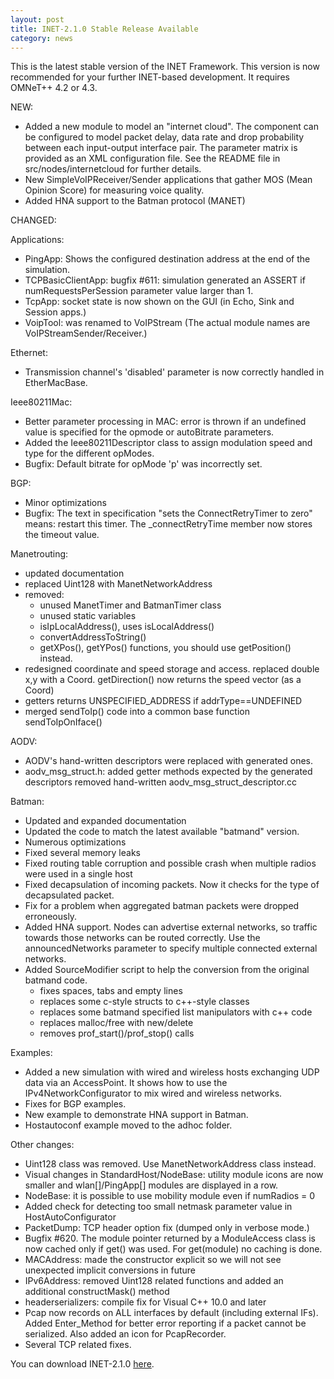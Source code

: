 ```yaml
---
layout: post
title: INET-2.1.0 Stable Release Available
category: news
---
```


This is the latest stable version of the INET Framework. This version is
now recommended for your further INET-based development. It requires
OMNeT++ 4.2 or 4.3.

NEW:

*   Added a new module to model an "internet cloud". The component can be configured to model packet delay, data rate and drop probability between each input-output interface pair. The parameter matrix is provided as an XML configuration file. See the README file in src/nodes/internetcloud for further details.
*   New SimpleVoIPReceiver/Sender applications that gather MOS (Mean Opinion Score) for measuring voice quality.
*   Added HNA support to the Batman protocol (MANET)

CHANGED:

Applications:

*   PingApp: Shows the configured destination address at the end of the simulation.
*   TCPBasicClientApp: bugfix #611: simulation generated an ASSERT if numRequestsPerSession parameter value larger than 1.
*   TcpApp: socket state is now shown on the GUI (in Echo, Sink and Session apps.)
*   VoipTool: was renamed to VoIPStream (The actual module names are VoIPStreamSender/Receiver.)

Ethernet:

*   Transmission channel's 'disabled' parameter is now correctly handled in EtherMacBase.

Ieee80211Mac:

*   Better parameter processing in MAC: error is thrown if an undefined value is specified for the opmode or autoBitrate parameters.
*   Added the Ieee80211Descriptor class to assign modulation speed and type for the different opModes.
*   Bugfix: Default bitrate for opMode 'p' was incorrectly set.

BGP:

*   Minor optimizations
*   Bugfix: The text in specification "sets the ConnectRetryTimer to zero" means: restart this timer. The _connectRetryTime member now stores the timeout value.

Manetrouting:

*   updated documentation
*   replaced Uint128 with ManetNetworkAddress
*   removed:
    *   unused ManetTimer and BatmanTimer class
    *   unused static variables
    *   isIpLocalAddress(), uses isLocalAddress()
    *   convertAddressToString()
    *   getXPos(), getYPos() functions, you should use getPosition() instead.
*   redesigned coordinate and speed storage and access. replaced double x,y with a Coord. getDirection() now returns the speed vector (as a Coord)
*   getters returns UNSPECIFIED_ADDRESS if addrType==UNDEFINED
*   merged sendToIp() code into a common base function sendToIpOnIface()

AODV:

*   AODV's hand-written descriptors were replaced with generated ones.
*   aodv_msg_struct.h: added getter methods expected by the generated descriptors removed hand-written aodv_msg_struct_descriptor.cc

Batman:

*   Updated and expanded documentation
*   Updated the code to match the latest available "batmand" version.
*   Numerous optimizations
*   Fixed several memory leaks
*   Fixed routing table corruption and possible crash when multiple radios were used in a single host
*   Fixed decapsulation of incoming packets. Now it checks for the type of decapsulated packet.
*   Fix for a problem when aggregated batman packets were dropped erroneously.
*   Added HNA support. Nodes can advertise external networks, so traffic towards those networks can be routed correctly. Use the announcedNetworks parameter to specify multiple connected external networks.
*   Added SourceModifier script to help the conversion from the original batmand code.
    *   fixes spaces, tabs and empty lines
    *   replaces some c-style structs to c++-style classes
    *   replaces some batmand specified list manipulators with c++ code
    *   replaces malloc/free with new/delete
    *   removes prof_start()/prof_stop() calls

Examples:

*   Added a new simulation with wired and wireless hosts exchanging UDP data via an AccessPoint. It shows how to use the IPv4NetworkConfigurator to mix wired and wireless networks.
*   Fixes for BGP examples.
*   New example to demonstrate HNA support in Batman.
*   Hostautoconf example moved to the adhoc folder.

Other changes:

*   Uint128 class was removed. Use ManetNetworkAddress class instead.
*   Visual changes in StandardHost/NodeBase: utility module icons are now smaller and wlan[]/PingApp[] modules are displayed in a row.
*   NodeBase: it is possible to use mobility module even if numRadios = 0
*   Added check for detecting too small netmask parameter value in HostAutoConfigurator
*   PacketDump: TCP header option fix (dumped only in verbose mode.)
*   Bugfix #620. The module pointer returned by a ModuleAccess class is now cached only if get() was used. For get(module) no caching is done.
*   MACAddress: made the constructor explicit so we will not see unexpected implicit conversions in future
*   IPv6Address: removed Uint128 related functions and added an additional constructMask() method
*   headerserializers: compile fix for Visual C++ 10.0 and later
*   Pcap now records on ALL interfaces by default (including external IFs). Added Enter_Method for better error reporting if a packet cannot be serialized. Also added an icon for PcapRecorder.
*   Several TCP related fixes.

You can download INET-2.1.0 [here](/Download.html).